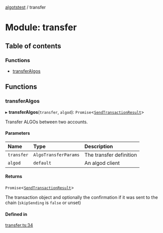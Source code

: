 [algotstest](../README.md) / transfer

# Module: transfer

## Table of contents

### Functions

- [transferAlgos](transfer.md#transferalgos)

## Functions

### transferAlgos

▸ **transferAlgos**(`transfer`, `algod`): `Promise`<[`SendTransactionResult`](../interfaces/transaction.SendTransactionResult.md)\>

Transfer ALGOs between two accounts.

#### Parameters

| Name | Type | Description |
| :------ | :------ | :------ |
| `transfer` | `AlgoTransferParams` | The transfer definition |
| `algod` | `default` | An algod client |

#### Returns

`Promise`<[`SendTransactionResult`](../interfaces/transaction.SendTransactionResult.md)\>

The transaction object and optionally the confirmation if it was sent to the chain (`skipSending` is `false` or unset)

#### Defined in

[transfer.ts:34](https://github.com/algorandfoundation/algokit-utils-ts/blob/4edaa90/src/transfer.ts#L34)
